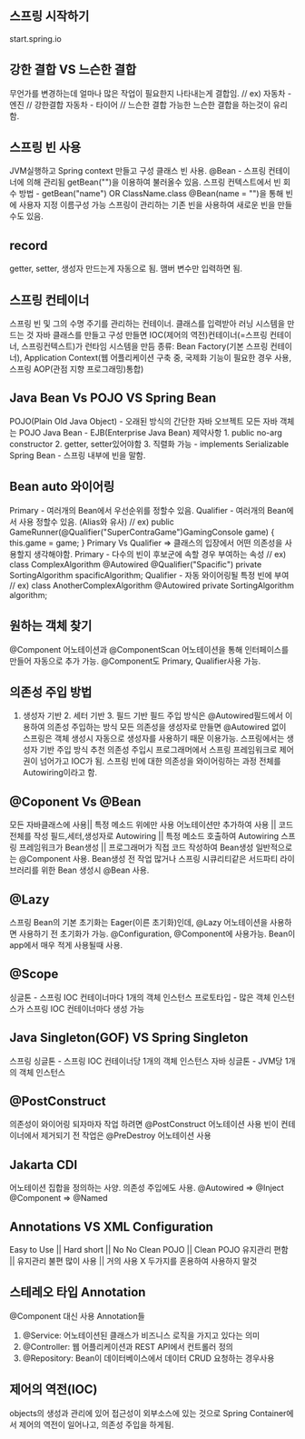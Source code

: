## 스프링 시작하기

start.spring.io

## 강한 결합 VS 느슨한 결합

무언가를 변경하는데 얼마나 많은 작업이 필요한지 나타내는게 결합임. // ex) 자동차 - 엔진 // 강한결합 자동차 - 타이어 // 느슨한 결합
가능한 느슨한 결합을 하는것이 유리함.

## 스프링 빈 사용

JVM실행하고 Spring context 만들고 구성 클래스 빈 사용.
@Bean - 스프링 컨테이너에 의해 관리됨 getBean("")을 이용하여 불러올수 있음.
스프링 컨텍스트에서 빈 회수 방법 - getBean("name") OR ClassName.class
@Bean(name = "")을 통해 빈에 사용자 지정 이름구성 가능
스프링이 관리하는 기존 빈을 사용하여 새로운 빈을 만들수도 있음.

## record

getter, setter, 생성자 만드는게 자동으로 됨. 맴버 변수만 입력하면 됨.

## 스프링 컨테이너

스프링 빈 및 그의 수명 주기를 관리하는 컨테이너. 클래스를 입력받아 러닝 시스템을 만드는 것
자바 클래스를 만들고 구성 만들면 IOC(제어의 역전)컨테이너(=스프링 컨테이너, 스프링컨텍스트)가 런타임 시스템을 만듬
종류: Bean Factory(기본 스프링 컨테이너), Application Context(웹 어플리케이션 구축 중, 국제화 기능이 필요한 경우 사용, 스프링 AOP(관점 지향 프로그래밍)통합)

## Java Bean Vs POJO VS Spring Bean

POJO(Plain Old Java Object) - 오래된 방식의 간단한 자바 오브젝트 모든 자바 객체는 POJO
Java Bean - EJB(Enterprise Java Bean) 제약사항 1. public no-arg constructor 2. getter, setter있어야함 3. 직렬화 가능 - implements Serializable
Spring Bean - 스프링 내부에 빈을 말함.

## Bean auto 와이어링

Primary - 여러개의 Bean에서 우선순위를 정할수 있음.
Qualifier - 여러개의 Bean에서 사용 정할수 있음. (Alias와 유사) // ex) public GameRunner(@Qualifier("SuperContraGame")GamingConsole game) {
this.game = game;
}
Primary Vs Qualifier => 클래스의 입장에서 어떤 의존성을 사용할지 생각해야함.
Primary - 다수의 빈이 후보군에 속할 경우 부여하는 속성 // ex)
class ComplexAlgorithm
@Autowired @Qualifier("Spacific")
private SortingAlgorithm spacificAlgorithm;
Qualifier - 자동 와이어링될 특정 빈에 부여 // ex)
class AnotherComplexAlgorithm
@Autowired
private SortingAlgorithm algorithm;

## 원하는 객체 찾기

@Component 어노테이션과 @ComponentScan 어노테이션을 통해 인터페이스를 만들어 자동으로 추가 가능.
@Component도 Primary, Qualifier사용 가능.

## 의존성 주입 방법

1. 생성자 기반 2. 세터 기반 3. 필드 기반
   필드 주입 방식은 @Autowired필드에서 이용하여 의존성 주입하는 방식
   모든 의존성을 생성자로 만들면 @Autowired 없이 스프링은 객체 생성시 자동으로 생성자를 사용하기 때문 이용가능.
   스프링에서는 생성자 기반 주입 방식 추천
   의존성 주입시 프로그래머에서 스프링 프레임워크로 제어권이 넘어가고 IOC가 됨.
   스프링 빈에 대한 의존성을 와이어링하는 과정 전체를 Autowiring이라고 함.

## @Coponent Vs @Bean

모든 자바클래스에 사용|| 특정 메소드 위에만 사용
어노테이션만 추가하여 사용 || 코드 전체를 작성
필드,세터,생성자로 Autowiring || 특정 메소드 호출하여 Autowiring
스프링 프레임워크가 Bean생성 || 프로그래머가 직접 코드 작성하여 Bean생성
일반적으로는 @Component 사용. Bean생성 전 작업 많거나 스프링 시큐리티같은 서드파티 라이브러리를 위한 Bean 생성시 @Bean 사용.

## @Lazy

스프링 Bean의 기본 초기화는 Eager(이른 초기화)인데, @Lazy 어노테이션을 사용하면 사용하기 전 초기화가 가능.
@Configuration, @Component에 사용가능.
Bean이 app에서 매우 적게 사용될때 사용.

## @Scope

싱글톤 - 스프링 IOC 컨테이너마다 1개의 객체 인스턴스
프로토타입 - 많은 객체 인스턴스가 스프링 IOC 컨테이너마다 생성 가능

## Java Singleton(GOF) VS Spring Singleton

스프링 싱글톤 - 스프링 IOC 컨테이너당 1개의 객체 인스턴스
자바 싱글톤 - JVM당 1개의 객체 인스턴스

## @PostConstruct

의존성이 와이어링 되자마자 작업 하려면 @PostConstruct 어노테이션 사용
빈이 컨테이너에서 제거되기 전 작업은 @PreDestroy 어노테이션 사용

## Jakarta CDI

어노테이션 집합을 정의하는 사양. 의존성 주입에도 사용.
@Autowired => @Inject
@Component => @Named

## Annotations VS XML Configuration

Easy to Use || Hard
short || No
No Clean POJO || Clean POJO
유지관리 편함 || 유지관리 불편
많이 사용 || 거의 사용 X
두가지를 혼용하여 사용하지 말것

## 스테레오 타입 Annotation

@Component 대신 사용 Annotation들

1. @Service: 어노테이션된 클래스가 비즈니스 로직을 가지고 있다는 의미
2. @Controller: 웹 어플리케이션과 REST API에서 컨트롤러 정의
3. @Repository: Bean이 데이터베이스에서 데이터 CRUD 요청하는 경우사용

## 제어의 역전(IOC)
objects의 생성과 관리에 있어 접근성이 외부소스에 있는 것으로 Spring Container에서 제어의 역전이 일어나고, 의존성 주입을 하게됨.
